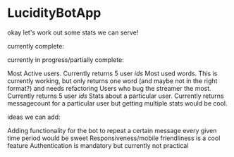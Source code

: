 # LucidityBotApp


okay let's work out some stats we can serve!

currently complete:


currently in progress/partially complete:

Most Active users. Currently returns 5 user _ids_
Most used words. This is currently working, but only returns one word (and maybe not in the right format?) and needs refactoring
Users who bug the streamer the most. Currently returns 5 user _ids_
Stats about a particular user. Currently returns messagecount for a particular user but getting multiple stats would be cool.

ideas we can add:

Adding functionality for the bot to repeat a certain message every given time period would be sweet
Responsiveness/mobile friendliness is a cool feature
Authentication is mandatory but currently not practical
